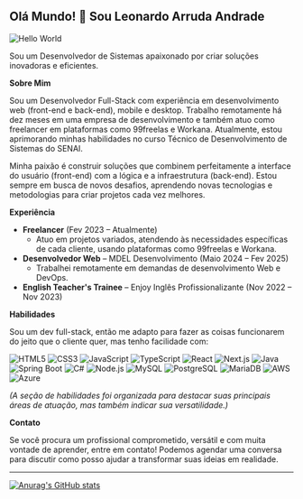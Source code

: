 ## Olá Mundo! 👋 Sou Leonardo Arruda Andrade

![Hello World](https://media.tenor.com/mGgWY8RkgYMAAAAC/hello-world.gif)

Sou um Desenvolvedor de Sistemas apaixonado por criar soluções inovadoras e eficientes.

**Sobre Mim**

Sou um Desenvolvedor Full-Stack com experiência em desenvolvimento web (front-end e back-end), mobile e desktop. Trabalho remotamente há dez meses em uma empresa de desenvolvimento e também atuo como freelancer em plataformas como 99freelas e Workana. Atualmente, estou aprimorando minhas habilidades no curso Técnico de Desenvolvimento de Sistemas do SENAI.

Minha paixão é construir soluções que combinem perfeitamente a interface do usuário (front-end) com a lógica e a infraestrutura (back-end). Estou sempre em busca de novos desafios, aprendendo novas tecnologias e metodologias para criar projetos cada vez melhores.

**Experiência**

*   **Freelancer** (Fev 2023 – Atualmente)
    *   Atuo em projetos variados, atendendo às necessidades específicas de cada cliente, usando plataformas como 99freelas e Workana.
*   **Desenvolvedor Web** – MDEL Desenvolvimento (Maio 2024 – Fev 2025)
    *   Trabalhei remotamente em demandas de desenvolvimento Web e DevOps.
*   **English Teacher's Trainee** – Enjoy Inglês Profissionalizante (Nov 2022 – Nov 2023)

**Habilidades**

Sou um dev full-stack, então me adapto para fazer as coisas funcionarem do jeito que o cliente quer, mas tenho facilidade com:

<div>
  <img src="https://img.shields.io/badge/HTML5-E34F26?style=for-the-badge&logo=html5&logoColor=white" alt="HTML5">
  <img src="https://img.shields.io/badge/CSS3-1572B6?style=for-the-badge&logo=css3&logoColor=white" alt="CSS3">
  <img src="https://img.shields.io/badge/JavaScript-F7DF1E?style=for-the-badge&logo=javascript&logoColor=black" alt="JavaScript">
  <img src="https://img.shields.io/badge/TypeScript-007ACC?style=for-the-badge&logo=typescript&logoColor=white" alt="TypeScript">
  <img src="https://img.shields.io/badge/React-20232A?style=for-the-badge&logo=react&logoColor=61DAFB" alt="React">
  <img src="https://img.shields.io/badge/Next.js-000000?style=for-the-badge&logo=nextdotjs&logoColor=white" alt="Next.js">
  <img src="https://img.shields.io/badge/Java-ED8B00?style=for-the-badge&logo=java&logoColor=white" alt="Java">
  <img src="https://img.shields.io/badge/Spring_Boot-F2F4F9?style=for-the-badge&logo=spring-boot" alt="Spring Boot">
  <img src="https://img.shields.io/badge/C%23-239120?style=for-the-badge&logo=c-sharp&logoColor=white" alt="C#">
  <img src="https://img.shields.io/badge/Node.js-43853D?style=for-the-badge&logo=node.js&logoColor=white" alt="Node.js">
  <img src="https://img.shields.io/badge/MySQL-00000F?style=for-the-badge&logo=mysql&logoColor=white" alt="MySQL">
  <img src="https://img.shields.io/badge/PostgreSQL-316192?style=for-the-badge&logo=postgresql&logoColor=white" alt="PostgreSQL">
  <img src="https://img.shields.io/badge/MariaDB-003545?style=for-the-badge&logo=mariadb&logoColor=white" alt="MariaDB">
  <img src="https://img.shields.io/badge/Amazon_AWS-232F3E?style=for-the-badge&logo=amazon-aws&logoColor=white" alt="AWS">
  <img src="https://img.shields.io/badge/Azure-blue?style=for-the-badge&logo=microsoft-azure&logoColor=white" alt="Azure">
</div>

_(A seção de habilidades foi organizada para destacar suas principais áreas de atuação, mas também indicar sua versatilidade.)_

**Contato**

Se você procura um profissional comprometido, versátil e com muita vontade de aprender, entre em contato! Podemos agendar uma conversa para discutir como posso ajudar a transformar suas ideias em realidade.

---
[![Anurag's GitHub stats](https://github-readme-stats.vercel.app/api?username=lIlIlIIIlll&theme=great-gatsby)](https://github.com/anuraghazra/github-readme-stats)
